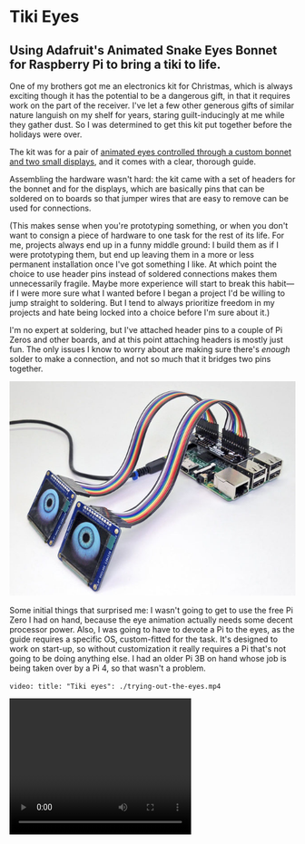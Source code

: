 # Tiki Eyes

## Using Adafruit's Animated Snake Eyes Bonnet for Raspberry Pi to bring a tiki to life.

One of my brothers got me an electronics kit for Christmas, which is always exciting though it has the potential to be a dangerous gift, in that it requires work on the part of the receiver. I've let a few other generous gifts of similar nature languish on my shelf for years, staring guilt-inducingly at me while they gather dust. So I was determined to get this kit put together before the holidays were over.

The kit was for a pair of [animated eyes controlled through a custom bonnet and two small displays](https://learn.adafruit.com/animated-snake-eyes-bonnet-for-raspberry-pi/), and it comes with a clear, thorough guide.

Assembling the hardware wasn't hard: the kit came with a set of headers for the bonnet and for the displays, which are basically pins that can be soldered on to boards so that jumper wires that are easy to remove can be used for connections.

(This makes sense when you're prototyping something, or when you don't want to consign a piece of hardware to one task for the rest of its life. For me, projects always end up in a funny middle ground: I build them as if I were prototyping them, but end up leaving them in a more or less permanent installation once I've got something I like. At which point the choice to use header pins instead of soldered connections makes them unnecessarily fragile. Maybe more experience will start to break this habit—if I were more sure what I wanted before I began a project I'd be willing to jump straight to soldering. But I tend to always prioritize freedom in my projects and hate being locked into a choice before I'm sure about it.)

I'm no expert at soldering, but I've attached header pins to a couple of Pi Zeros and other boards, and at this point attaching headers is mostly just fun. The only issues I know to worry about are making sure there's _enough_ solder to make a connection, and not so much that it bridges two pins together.

![Raspberry Pi with connected bonnet and displays](./raspberry_pi_OLED-straight-pins.jpg)

Some initial things that surprised me: I wasn't going to get to use the free Pi Zero I had on hand, because the eye animation actually needs some decent processor power. Also, I was going to have to devote a Pi to the eyes, as the guide requires a specific OS, custom-fitted for the task. It's designed to work on start-up, so without customization it really requires a Pi that's not going to be doing anything else. I had an older Pi 3B on hand whose job is being taken over by a Pi 4, so that wasn't a problem.

`video: title: "Tiki eyes": ./trying-out-the-eyes.mp4`

<video width="320" height="240" controls>
  <source src="./trying-out-the-eyes.mp4" type="video/mp4">
Your browser does not support the video tag.
</video>
